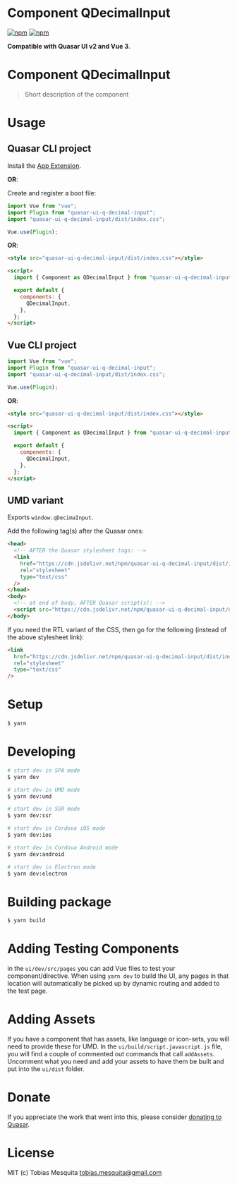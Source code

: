 # Component QDecimalInput

[![npm](https://img.shields.io/npm/v/quasar-ui-q-decimal-input.svg?label=quasar-ui-q-decimal-input)](https://www.npmjs.com/package/quasar-ui-q-decimal-input)
[![npm](https://img.shields.io/npm/dt/quasar-ui-q-decimal-input.svg)](https://www.npmjs.com/package/quasar-ui-q-decimal-input)

**Compatible with Quasar UI v2 and Vue 3**.

# Component QDecimalInput

> Short description of the component

# Usage

## Quasar CLI project

Install the [App Extension](../app-extension).

**OR**:

Create and register a boot file:

```js
import Vue from "vue";
import Plugin from "quasar-ui-q-decimal-input";
import "quasar-ui-q-decimal-input/dist/index.css";

Vue.use(Plugin);
```

**OR**:

```html
<style src="quasar-ui-q-decimal-input/dist/index.css"></style>

<script>
  import { Component as QDecimalInput } from "quasar-ui-q-decimal-input";

  export default {
    components: {
      QDecimalInput,
    },
  };
</script>
```

## Vue CLI project

```js
import Vue from "vue";
import Plugin from "quasar-ui-q-decimal-input";
import "quasar-ui-q-decimal-input/dist/index.css";

Vue.use(Plugin);
```

**OR**:

```html
<style src="quasar-ui-q-decimal-input/dist/index.css"></style>

<script>
  import { Component as QDecimalInput } from "quasar-ui-q-decimal-input";

  export default {
    components: {
      QDecimalInput,
    },
  };
</script>
```

## UMD variant

Exports `window.qDecimaInput`.

Add the following tag(s) after the Quasar ones:

```html
<head>
  <!-- AFTER the Quasar stylesheet tags: -->
  <link
    href="https://cdn.jsdelivr.net/npm/quasar-ui-q-decimal-input/dist/index.min.css"
    rel="stylesheet"
    type="text/css"
  />
</head>
<body>
  <!-- at end of body, AFTER Quasar script(s): -->
  <script src="https://cdn.jsdelivr.net/npm/quasar-ui-q-decimal-input/dist/index.umd.min.js"></script>
</body>
```

If you need the RTL variant of the CSS, then go for the following (instead of the above stylesheet link):

```html
<link
  href="https://cdn.jsdelivr.net/npm/quasar-ui-q-decimal-input/dist/index.rtl.min.css"
  rel="stylesheet"
  type="text/css"
/>
```

# Setup

```bash
$ yarn
```

# Developing

```bash
# start dev in SPA mode
$ yarn dev

# start dev in UMD mode
$ yarn dev:umd

# start dev in SSR mode
$ yarn dev:ssr

# start dev in Cordova iOS mode
$ yarn dev:ios

# start dev in Cordova Android mode
$ yarn dev:android

# start dev in Electron mode
$ yarn dev:electron
```

# Building package

```bash
$ yarn build
```

# Adding Testing Components

in the `ui/dev/src/pages` you can add Vue files to test your component/directive. When using `yarn dev` to build the UI, any pages in that location will automatically be picked up by dynamic routing and added to the test page.

# Adding Assets

If you have a component that has assets, like language or icon-sets, you will need to provide these for UMD. In the `ui/build/script.javascript.js` file, you will find a couple of commented out commands that call `addAssets`. Uncomment what you need and add your assets to have them be built and put into the `ui/dist` folder.

# Donate

If you appreciate the work that went into this, please consider [donating to Quasar](https://donate.quasar.dev).

# License

MIT (c) Tobias Mesquita <tobias.mesquita@gmail.com>
